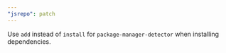 ```yaml
---
"jsrepo": patch
---
```


Use `add` instead of `install` for `package-manager-detector` when installing dependencies.
